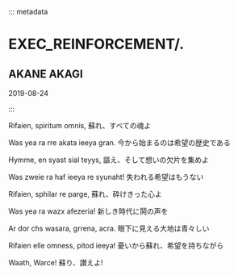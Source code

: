 ::: metadata

# EXEC_REINFORCEMENT/.

## AKANE AKAGI

2019-08-24

:::

Rifaien, spiritum omnis,
蘇れ、すべての魂よ

Was yea ra rre akata ieeya gran.
今から始まるのは希望の歴史である

Hymme, en syast sial teyys,
謳え、そして想いの欠片を集めよ

Was zweie ra haf ieeya re syunaht!
失われる希望はもうない

Rifaien, sphilar re parge,
蘇れ、砕けきった心よ

Was yea ra wazx afezeria!
新しき時代に鬨の声を

Ar dor chs wasara, grrena, acra.
眼下に見える大地は青々しい

Rifaien elle omness, pitod ieeya!
憂いから蘇れ、希望を持ちながら

Waath, Warce!
蘇り、讃えよ!
